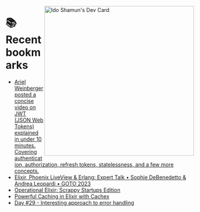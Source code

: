<a href="https://app.daily.dev/idoshamun"><img src="https://api.daily.dev/devcards/v2/28849d86070e4c099c877ab6837c61f0.png?type=default&r=auy" align="right" width="400" alt="Ido Shamun's Dev Card"/></a>

# 📚 Recent bookmarks
<!-- BOOKMARKS:START -->
- [Ariel Weinberger posted a concise video on JWT &lpar;JSON Web Tokens&rpar; explained in under 10 minutes. Covering authentication, authorization, refresh tokens, statelessness, and a few more concepts.](https://app.daily.dev/posts/3hBHFKCRJ?utm_source=rss&utm_medium=bookmarks&utm_campaign=28849d86070e4c099c877ab6837c61f0)
- [Elixir, Phoenix LiveView &amp; Erlang: Expert Talk • Sophie DeBenedetto &amp; Andrea Leopardi • GOTO 2023](https://app.daily.dev/posts/ul3em3pHX?utm_source=rss&utm_medium=bookmarks&utm_campaign=28849d86070e4c099c877ab6837c61f0)
- [Operational Elixir: Scrappy Startups Edition](https://app.daily.dev/posts/9DwX4GDBs?utm_source=rss&utm_medium=bookmarks&utm_campaign=28849d86070e4c099c877ab6837c61f0)
- [Powerful Caching in Elixir with Cachex](https://app.daily.dev/posts/Gav5CuKso?utm_source=rss&utm_medium=bookmarks&utm_campaign=28849d86070e4c099c877ab6837c61f0)
- [Day #29 - Interesting approach to error handling](https://app.daily.dev/posts/PALF9GBo4?utm_source=rss&utm_medium=bookmarks&utm_campaign=28849d86070e4c099c877ab6837c61f0)
<!-- BOOKMARKS:END -->
